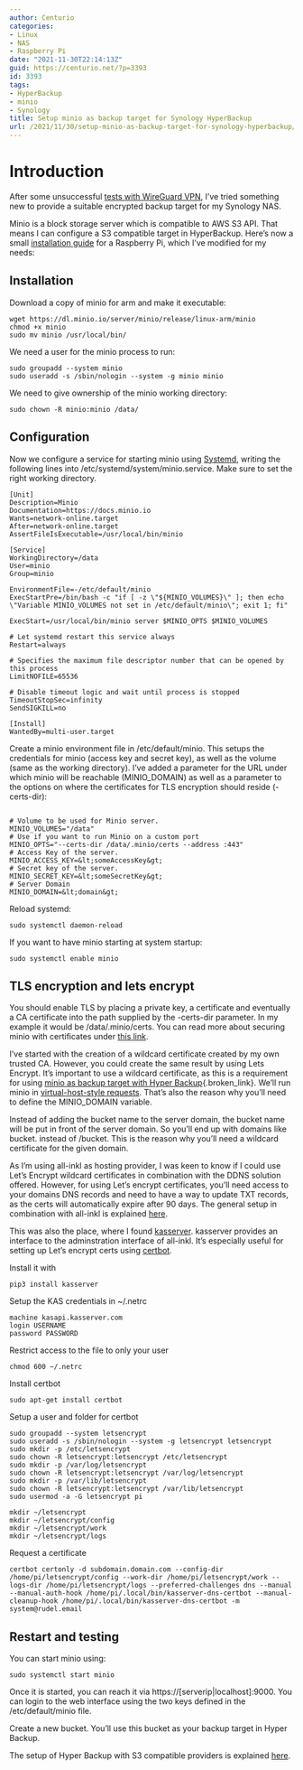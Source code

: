 ```yaml
---
author: Centurio
categories:
- Linux
- NAS
- Raspberry Pi
date: "2021-11-30T22:14:13Z"
guid: https://centurio.net/?p=3393
id: 3393
tags:
- HyperBackup
- minio
- Synology
title: Setup minio as backup target for Synology HyperBackup
url: /2021/11/30/setup-minio-as-backup-target-for-synology-hyperbackup/
---
```

# Introduction
After some unsuccessful <a href="https://centurio.net/2020/09/26/setup-wireguard-vpn-on-raspbian/" data-type="post" data-id="3386">tests with WireGuard VPN</a>, I&#8217;ve tried something new to provide a suitable encrypted backup target for my Synology NAS.

Minio is a block storage server which is compatible to AWS S3 API. That means I can configure a S3 compatible target in HyperBackup. Here&#8217;s now a small [installation guide](https://computingforgeeks.com/how-to-setup-s3-compatible-object-storage-server-with-minio/) for a Raspberry Pi, which I&#8217;ve modified for my needs:

## Installation
Download a copy of minio for arm and make it executable:

```
wget https://dl.minio.io/server/minio/release/linux-arm/minio
chmod +x minio
sudo mv minio /usr/local/bin/
```

We need a user for the minio process to run:

```
sudo groupadd --system minio
sudo useradd -s /sbin/nologin --system -g minio minio
```

We need to give ownership of the minio working directory:

```
sudo chown -R minio:minio /data/
```

## Configuration
Now we configure a service for starting minio using [Systemd](https://www.raspberrypi.org/documentation/linux/usage/systemd.md), writing the following lines into /etc/systemd/system/minio.service. Make sure to set the right working directory.

```
[Unit]
Description=Minio
Documentation=https://docs.minio.io
Wants=network-online.target
After=network-online.target
AssertFileIsExecutable=/usr/local/bin/minio

[Service]
WorkingDirectory=/data
User=minio
Group=minio

EnvironmentFile=-/etc/default/minio
ExecStartPre=/bin/bash -c "if [ -z \"${MINIO_VOLUMES}\" ]; then echo \"Variable MINIO_VOLUMES not set in /etc/default/minio\"; exit 1; fi"

ExecStart=/usr/local/bin/minio server $MINIO_OPTS $MINIO_VOLUMES

# Let systemd restart this service always
Restart=always

# Specifies the maximum file descriptor number that can be opened by this process
LimitNOFILE=65536

# Disable timeout logic and wait until process is stopped
TimeoutStopSec=infinity
SendSIGKILL=no

[Install]
WantedBy=multi-user.target
```

Create a minio environment file in /etc/default/minio. This setups the credentials for minio (access key and secret key), as well as the volume (same as the working directory). I&#8217;ve added a parameter for the URL under which minio will be reachable (MINIO_DOMAIN) as well as a parameter to the options on where the certificates for TLS encryption should reside (-certs-dir):

```

# Volume to be used for Minio server.
MINIO_VOLUMES="/data"
# Use if you want to run Minio on a custom port
MINIO_OPTS="--certs-dir /data/.minio/certs --address :443"
# Access Key of the server.
MINIO_ACCESS_KEY=&lt;someAccessKey&gt;
# Secret key of the server.
MINIO_SECRET_KEY=&lt;someSecretKey&gt;
# Server Domain
MINIO_DOMAIN=&lt;domain&gt;
```

Reload systemd:

```
sudo systemctl daemon-reload
```

If you want to have minio starting at system startup:

```
sudo systemctl enable minio
```

## TLS encryption and lets encrypt
You should enable TLS by placing a private key, a certificate and eventually a CA certificate into the path supplied by the -certs-dir parameter. In my example it would be /data/.minio/certs. You can read more about securing minio with certificates under [this link](https://docs.min.io/docs/how-to-secure-access-to-minio-server-with-tls).

I&#8217;ve started with the creation of a wildcard certificate created by my own trusted CA. However, you could create the same result by using Lets Encrypt. It&#8217;s important to use a wildcard certificate, as this is a requirement for using [minio as backup target with Hyper Backup](https://itrandomness.com/2020/05/local-backups-with-synology-hyper-backup-and-minio/){.broken_link}. We&#8217;ll run minio in [virtual-host-style requests](https://docs.min.io/docs/minio-server-configuration-guide.html). That&#8217;s also the reason why you&#8217;ll need to define the MINIO_DOMAIN variable.

Instead of adding the bucket name to the server domain, the bucket name will be put in front of the server domain. So you&#8217;ll end up with domains like bucket.<domain> instead of <domain>/bucket. This is the reason why you&#8217;ll need a wildcard certificate for the given domain.

As I&#8217;m using all-inkl as hosting provider, I was keen to know if I could use Let&#8217;s Encrypt wildcard certificates in combination with the DDNS solution offered. However, for using Let&#8217;s encrypt certificates, you&#8217;ll need access to your domains DNS records and need to have a way to update TXT records, as the certs will automatically expire after 90 days. The general setup in combination with all-inkl is explained [here](https://stevenschwenke.de/GeneratingTLSCertificatesUsingCertbotManualModeAndDNSChallengeAndSetupWithAllInkl).

This was also the place, where I found [kasserver](https://github.com/fetzerch/kasserver). kasserver provides an interface to the adminstration interface of all-inkl. It&#8217;s especially useful for setting up Let&#8217;s encrypt certs using [certbot](https://github.com/fetzerch/kasserver#kasserver-dns-certbot).

Install it with

```
pip3 install kasserver
```

Setup the KAS credentials in ~/.netrc

```
machine kasapi.kasserver.com
login USERNAME
password PASSWORD
```

Restrict access to the file to only your user

```
chmod 600 ~/.netrc
```

Install certbot

```
sudo apt-get install certbot
```

Setup a user and folder for certbot

```
sudo groupadd --system letsencrypt
sudo useradd -s /sbin/nologin --system -g letsencrypt letsencrypt
sudo mkdir -p /etc/letsencrypt
sudo chown -R letsencrypt:letsencrypt /etc/letsencrypt
sudo mkdir -p /var/log/letsencrypt
sudo chown -R letsencrypt:letsencrypt /var/log/letsencrypt
sudo mkdir -p /var/lib/letsencrypt
sudo chown -R letsencrypt:letsencrypt /var/lib/letsencrypt
sudo usermod -a -G letsencrypt pi

mkdir ~/letsencrypt
mkdir ~/letsencrypt/config
mkdir ~/letsencrypt/work
mkdir ~/letsencrypt/logs

```

Request a certificate

```
certbot certonly -d subdomain.domain.com --config-dir /home/pi/letsencrypt/config --work-dir /home/pi/letsencrypt/work --logs-dir /home/pi/letsencrypt/logs --preferred-challenges dns --manual --manual-auth-hook /home/pi/.local/bin/kasserver-dns-certbot --manual-cleanup-hook /home/pi/.local/bin/kasserver-dns-certbot -m system@rudel.email
```

## Restart and testing

You can start minio using:

```
sudo systemctl start minio
```

Once it is started, you can reach it via https://[serverip|localhost]:9000. You can login to the web interface using the two keys defined in the /etc/default/minio file.

Create a new bucket. You&#8217;ll use this bucket as your backup target in Hyper Backup.

The setup of Hyper Backup with S3 compatible providers is explained [here](https://www.synology.com/en-global/knowledgebase/DSM/tutorial/Backup/How_to_back_up_your_data_to_cloud_services_with_Hyper_Backup).
